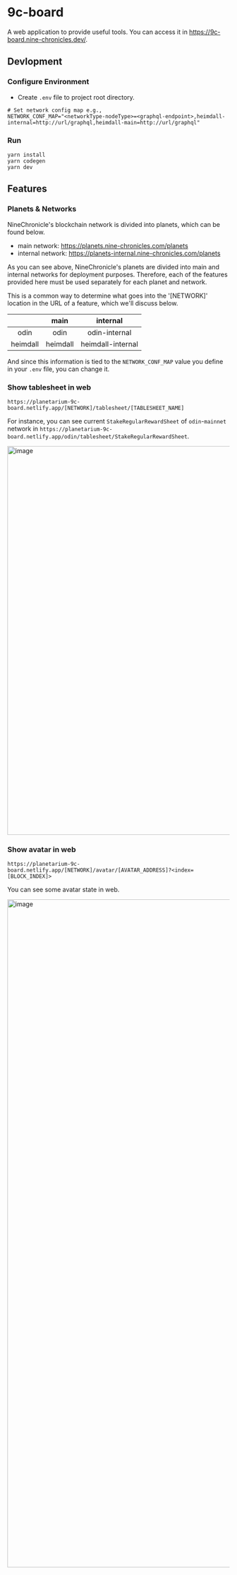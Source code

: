 # 9c-board

A web application to provide useful tools. You can access it in https://9c-board.nine-chronicles.dev/.

## Devlopment

### Configure Environment

- Create `.env` file to project root directory.

```
# Set network config map e.g.,
NETWORK_CONF_MAP="<networkType-nodeType>=<graphql-endpoint>,heimdall-internal=http://url/graphql,heimdall-main=http://url/graphql"
```

### Run

```
yarn install
yarn codegen
yarn dev
```

## Features

### Planets & Networks

NineChronicle's blockchain network is divided into planets, which can be found below.
- main network: https://planets.nine-chronicles.com/planets
- internal network: https://planets-internal.nine-chronicles.com/planets

As you can see above, NineChronicle's planets are divided into main and internal networks for deployment purposes.
Therefore, each of the features provided here must be used separately for each planet and network.

This is a common way to determine what goes into the '[NETWORK]' location in the URL of a feature, which we'll discuss below. 

||main|internal|
|:-:|:-:|:-:|
|odin|odin|odin-internal|
|heimdall|heimdall|heimdall-internal|

And since this information is tied to the `NETWORK_CONF_MAP` value you define in your `.env` file, you can change it.

### Show tablesheet in web

`https://planetarium-9c-board.netlify.app/[NETWORK]/tablesheet/[TABLESHEET_NAME]`

For instance, you can see current `StakeRegularRewardSheet` of `odin`-`mainnet` network in `https://planetarium-9c-board.netlify.app/odin/tablesheet/StakeRegularRewardSheet`.

<img width="880" alt="image" src="https://user-images.githubusercontent.com/26626194/224272344-622e9d80-a74c-48bf-82b6-62f1e8dde3f1.png">

### Show avatar in web

`https://planetarium-9c-board.netlify.app/[NETWORK]/avatar/[AVATAR_ADDRESS]?<index=[BLOCK_INDEX]>`

You can see some avatar state in web.

<img width="1512" alt="image" src="https://user-images.githubusercontent.com/26626194/224272557-6c2142c3-52e3-4c7e-8744-5fe1158902b3.png">
